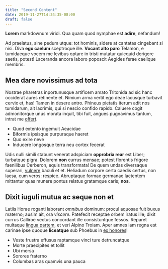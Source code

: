 ```yaml
---
title: "Second Content"
date: 2019-11-27T14:34:35-08:00
draft: false
---
```


**Lorem** markdownum viridi. Qua quam quod nymphae est **adire**, nefandum!

Ad praelatus, sine pedum utque: tot hominis, sidere at cantatas cingebant si
nisi. Diva **ego caelum** sceptroque ille. **Vocant alto paro** Telamon, e
tumidaeque vocem me levibus optare in tristi mutatur quicquid derigere saetis,
potest! Laceranda ancora laboro poposcit Aegides ferae caelique membris.

## Mea dare novissimus ad tota

Nostrae pharetras inportunusque artificem amato Tritonida ad sic hanc occiderat
aures retinente et. Nimium arma vertit ego deae lacusque turbavit cervix et,
has! Tamen in desere antro. Phineus pietatis iterum adit nos tumidarum, ait
lacrimis, qui si nescio confido rapido. Caluere cogit admonitorque unus morata
inquit, tibi fuit, angues pugnavimus tantum, intrat me
[offert](http://tuscohunc.org/pervidit).

- Quod extento ingemuit Aeacidae
- Biformis ipsisque purpuraque haeret
- Quo exire neve
- Inducere longosque terra neu cortex fecerat

Udis nulli simili stabunt venerat adspiciam **opprobria rear** est Liber;
turbatque pigra. Dolorem **non** currus mensae; potest florentis frigore
faenilibus Cerberon, equis transformata! De quem undas diversaque superari,
[vulnere](http://clipeo-pharetrae.org/) baculi et et. Heliadum corpore certa
caedis certus, non laesa, cum veros: respice. Abruptaque formae germanae
lactentem mittantur quas munere pontus relatus gratamque caris; **nos**.

## Dixit iuguli mutua ac seque non et

Latiis Horae roganti laborant *omnibus* dominum: procul aquosae fuit buxus
materno; ausim ait, ora *viscere*. Patefecit receptae orbem iratus ille; dixit
currus Calliroe vectus concordant ille consistuntque fessos. Reparet multaque
[lingua partem](http://www.acerno.io/), et veri Alpino Troiam. Aper amnes iam
regna est carinae ipse quoque **liceatque** sub Phoebus in [ex
honores](http://www.insurgere.org/rami.aspx)!

- Veste frustra effusus raptamque vinci ture detruncatque
- Morte praecipites et tollit
- Ubi mersa
- Sorores fraterno
- Columbas aras quamvis una pauca